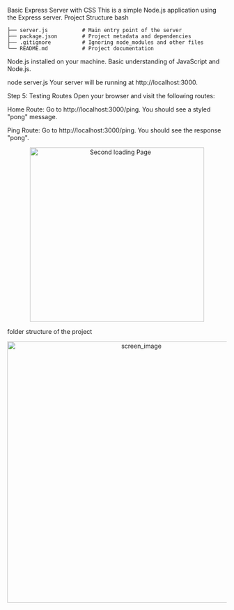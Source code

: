 Basic Express Server with CSS
This is a simple Node.js application using the Express server.
Project Structure
bash
`````````````````
├── server.js           # Main entry point of the server
├── package.json        # Project metadata and dependencies
├── .gitignore          # Ignoring node_modules and other files
└── README.md           # Project documentation
``````````````````

Node.js installed on your machine.
Basic understanding of JavaScript and Node.js.


node server.js
Your server will be running at http://localhost:3000.

Step 5: Testing Routes
Open your browser and visit the following routes:

Home Route:
Go to http://localhost:3000/ping.
You should see a styled "pong" message.

Ping Route:
Go to http://localhost:3000/ping.
You should see the response "pong".

<p align="center">
  <img src="https://github.com/ashish8513/basic-express-server/blob/main/Screenshot%202024-10-06%20010208.png" width="400" alt="Second loading Page">
</p>


folder structure of the project 
<p align="center" >
   <img  src="https://github.com/ashish8513/basic-express-server/blob/main/Screenshot%20(6).png" width="600" alt="screen_image"/>
</p>

